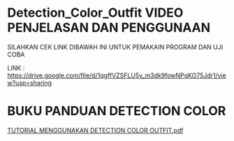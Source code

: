 # Detection_Color_Outfit VIDEO PENJELASAN DAN PENGGUNAAN
 SILAHKAN CEK LINK DIBAWAH INI UNTUK PEMAKAIN PROGRAM DAN UJI COBA
 
 LINK : https://drive.google.com/file/d/1qgffVZSFLU5y_m3dk9fowNPqKO75Jdr1/view?usp=sharing


# BUKU PANDUAN DETECTION COLOR
[TUTORIAL MENGGUNAKAN DETECTION COLOR OUTFIT.pdf](https://github.com/avivsabilal29/Detection_Color_Outfit/files/12058953/TUTORIAL.MENGGUNAKAN.DETECTION.COLOR.OUTFIT.pdf)
